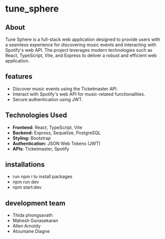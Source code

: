 # tune_sphere
## About
Tune Sphere is a full-stack web application designed to provide users with a seamless experience for discovering music events and interacting with Spotify's web API. The project leverages modern technologies such as React, TypeScript, Vite, and Express to deliver a robust and efficient web application.


## features
- Discover music events using the Ticketmaster API.
- Interact with Spotify's web API for music-related functionalities.
- Secure authentication using JWT.
 
 ## Technologies Used
- **Frontend:** React, TypeScript, Vite
- **Backend:** Express, Sequelize, PostgreSQL
- **Styling:** Bootstrap
- **Authentication:** JSON Web Tokens (JWT)
- **APIs**: Ticketmaster, Spotify


## installations

- run npm i to install packages
- npm run dev
- npm start:dev

## development team

- Thida phongsavath
- Mahesh Gunasekaran
- Allen Arnoldy
- Atoumane Diagne


